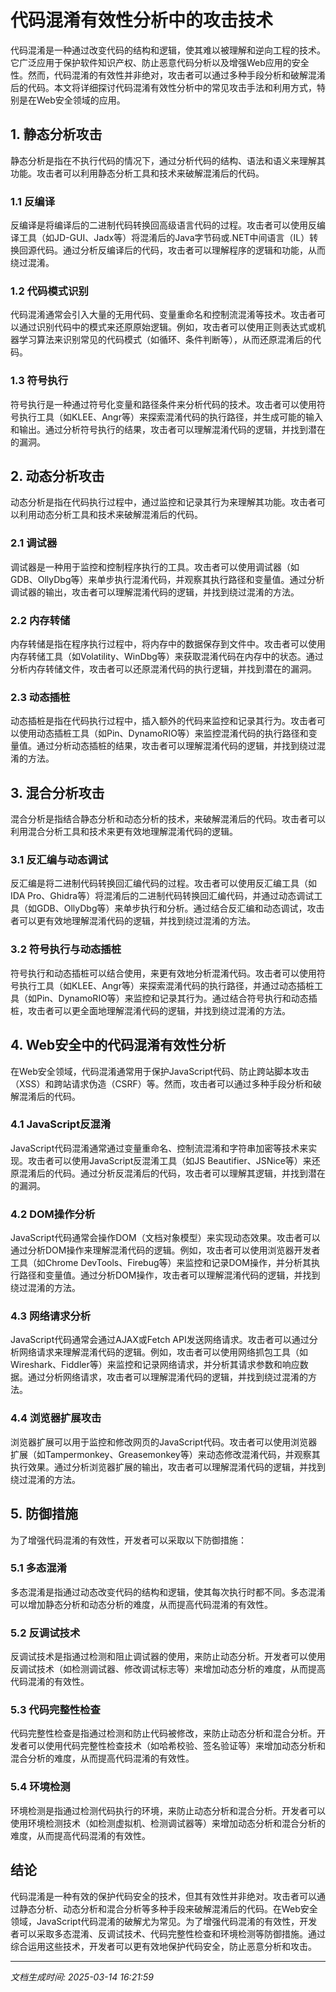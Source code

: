# 代码混淆有效性分析中的攻击技术

代码混淆是一种通过改变代码的结构和逻辑，使其难以被理解和逆向工程的技术。它广泛应用于保护软件知识产权、防止恶意代码分析以及增强Web应用的安全性。然而，代码混淆的有效性并非绝对，攻击者可以通过多种手段分析和破解混淆后的代码。本文将详细探讨代码混淆有效性分析中的常见攻击手法和利用方式，特别是在Web安全领域的应用。

## 1. 静态分析攻击

静态分析是指在不执行代码的情况下，通过分析代码的结构、语法和语义来理解其功能。攻击者可以利用静态分析工具和技术来破解混淆后的代码。

### 1.1 反编译

反编译是将编译后的二进制代码转换回高级语言代码的过程。攻击者可以使用反编译工具（如JD-GUI、Jadx等）将混淆后的Java字节码或.NET中间语言（IL）转换回源代码。通过分析反编译后的代码，攻击者可以理解程序的逻辑和功能，从而绕过混淆。

### 1.2 代码模式识别

代码混淆通常会引入大量的无用代码、变量重命名和控制流混淆等技术。攻击者可以通过识别代码中的模式来还原原始逻辑。例如，攻击者可以使用正则表达式或机器学习算法来识别常见的代码模式（如循环、条件判断等），从而还原混淆后的代码。

### 1.3 符号执行

符号执行是一种通过符号化变量和路径条件来分析代码的技术。攻击者可以使用符号执行工具（如KLEE、Angr等）来探索混淆代码的执行路径，并生成可能的输入和输出。通过分析符号执行的结果，攻击者可以理解混淆代码的逻辑，并找到潜在的漏洞。

## 2. 动态分析攻击

动态分析是指在代码执行过程中，通过监控和记录其行为来理解其功能。攻击者可以利用动态分析工具和技术来破解混淆后的代码。

### 2.1 调试器

调试器是一种用于监控和控制程序执行的工具。攻击者可以使用调试器（如GDB、OllyDbg等）来单步执行混淆代码，并观察其执行路径和变量值。通过分析调试器的输出，攻击者可以理解混淆代码的逻辑，并找到绕过混淆的方法。

### 2.2 内存转储

内存转储是指在程序执行过程中，将内存中的数据保存到文件中。攻击者可以使用内存转储工具（如Volatility、WinDbg等）来获取混淆代码在内存中的状态。通过分析内存转储文件，攻击者可以还原混淆代码的执行逻辑，并找到潜在的漏洞。

### 2.3 动态插桩

动态插桩是指在代码执行过程中，插入额外的代码来监控和记录其行为。攻击者可以使用动态插桩工具（如Pin、DynamoRIO等）来监控混淆代码的执行路径和变量值。通过分析动态插桩的结果，攻击者可以理解混淆代码的逻辑，并找到绕过混淆的方法。

## 3. 混合分析攻击

混合分析是指结合静态分析和动态分析的技术，来破解混淆后的代码。攻击者可以利用混合分析工具和技术来更有效地理解混淆代码的逻辑。

### 3.1 反汇编与动态调试

反汇编是将二进制代码转换回汇编代码的过程。攻击者可以使用反汇编工具（如IDA Pro、Ghidra等）将混淆后的二进制代码转换回汇编代码，并通过动态调试工具（如GDB、OllyDbg等）来单步执行和分析。通过结合反汇编和动态调试，攻击者可以更有效地理解混淆代码的逻辑，并找到绕过混淆的方法。

### 3.2 符号执行与动态插桩

符号执行和动态插桩可以结合使用，来更有效地分析混淆代码。攻击者可以使用符号执行工具（如KLEE、Angr等）来探索混淆代码的执行路径，并通过动态插桩工具（如Pin、DynamoRIO等）来监控和记录其行为。通过结合符号执行和动态插桩，攻击者可以更全面地理解混淆代码的逻辑，并找到绕过混淆的方法。

## 4. Web安全中的代码混淆有效性分析

在Web安全领域，代码混淆通常用于保护JavaScript代码、防止跨站脚本攻击（XSS）和跨站请求伪造（CSRF）等。然而，攻击者可以通过多种手段分析和破解混淆后的代码。

### 4.1 JavaScript反混淆

JavaScript代码混淆通常通过变量重命名、控制流混淆和字符串加密等技术来实现。攻击者可以使用JavaScript反混淆工具（如JS Beautifier、JSNice等）来还原混淆后的代码。通过分析反混淆后的代码，攻击者可以理解其逻辑，并找到潜在的漏洞。

### 4.2 DOM操作分析

JavaScript代码通常会操作DOM（文档对象模型）来实现动态效果。攻击者可以通过分析DOM操作来理解混淆代码的逻辑。例如，攻击者可以使用浏览器开发者工具（如Chrome DevTools、Firebug等）来监控和记录DOM操作，并分析其执行路径和变量值。通过分析DOM操作，攻击者可以理解混淆代码的逻辑，并找到绕过混淆的方法。

### 4.3 网络请求分析

JavaScript代码通常会通过AJAX或Fetch API发送网络请求。攻击者可以通过分析网络请求来理解混淆代码的逻辑。例如，攻击者可以使用网络抓包工具（如Wireshark、Fiddler等）来监控和记录网络请求，并分析其请求参数和响应数据。通过分析网络请求，攻击者可以理解混淆代码的逻辑，并找到绕过混淆的方法。

### 4.4 浏览器扩展攻击

浏览器扩展可以用于监控和修改网页的JavaScript代码。攻击者可以使用浏览器扩展（如Tampermonkey、Greasemonkey等）来动态修改混淆代码，并观察其执行效果。通过分析浏览器扩展的输出，攻击者可以理解混淆代码的逻辑，并找到绕过混淆的方法。

## 5. 防御措施

为了增强代码混淆的有效性，开发者可以采取以下防御措施：

### 5.1 多态混淆

多态混淆是指通过动态改变代码的结构和逻辑，使其每次执行时都不同。多态混淆可以增加静态分析和动态分析的难度，从而提高代码混淆的有效性。

### 5.2 反调试技术

反调试技术是指通过检测和阻止调试器的使用，来防止动态分析。开发者可以使用反调试技术（如检测调试器、修改调试标志等）来增加动态分析的难度，从而提高代码混淆的有效性。

### 5.3 代码完整性检查

代码完整性检查是指通过检测和防止代码被修改，来防止动态分析和混合分析。开发者可以使用代码完整性检查技术（如哈希校验、签名验证等）来增加动态分析和混合分析的难度，从而提高代码混淆的有效性。

### 5.4 环境检测

环境检测是指通过检测代码执行的环境，来防止动态分析和混合分析。开发者可以使用环境检测技术（如检测虚拟机、检测调试器等）来增加动态分析和混合分析的难度，从而提高代码混淆的有效性。

## 结论

代码混淆是一种有效的保护代码安全的技术，但其有效性并非绝对。攻击者可以通过静态分析、动态分析和混合分析等多种手段来破解混淆后的代码。在Web安全领域，JavaScript代码混淆的破解尤为常见。为了增强代码混淆的有效性，开发者可以采取多态混淆、反调试技术、代码完整性检查和环境检测等防御措施。通过综合运用这些技术，开发者可以更有效地保护代码安全，防止恶意分析和攻击。

---

*文档生成时间: 2025-03-14 16:21:59*



